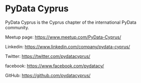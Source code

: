 # PyData Cyprus

PyData Cyprus is the Cyprus chapter of the international PyData community. 

Meetup page: https://www.meetup.com/PyData-Cyprus/

Linkedin: https://www.linkedin.com/company/pydata-cyprus/

Twitter: https://twitter.com/pydatacyprus/

facebook: https://www.facebook.com/pydatacy/

GitHub: https://github.com/pydatacyprus/
